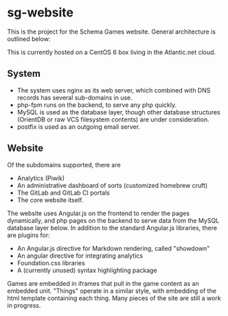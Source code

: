 # sg-website

This is the project for the Schema Games website. General architecture is outlined below:

This is currently hosted on a CentOS 6 box living in the Atlantic.net cloud.


## System

- The system uses nginx as its web server, which combined with DNS records has several sub-domains in use.
- php-fpm runs on the backend, to serve any php quickly.
- MySQL is used as the database layer, though other database structures (OrientDB or raw VCS filesystem contents) are under consideration.
- postfix is used as an outgoing email server.

## Website

Of the subdomains supported, there are
- Analytics (Piwik)
- An administrative dashboard of sorts (customized homebrew cruft)
- The GitLab and GitLab CI portals
- The core website itself.

The website uses Angular.js on the frontend to render the pages dynamically, and php pages on the backend to serve data from the MySQL database layer below. In addition to the standard Angular.js libraries, there are plugins for:
- An Angular.js directive for Markdown rendering, called "showdown"
- An angular directive for integrating analytics
- Foundation.css libraries
- A (currently unused) syntax highlighting package

Games are embedded in iframes that pull in the game content as an embedded unit. "Things" operate in a similar style, with embedding of the html template containing each thing. Many pieces of the site are still a work in progress.